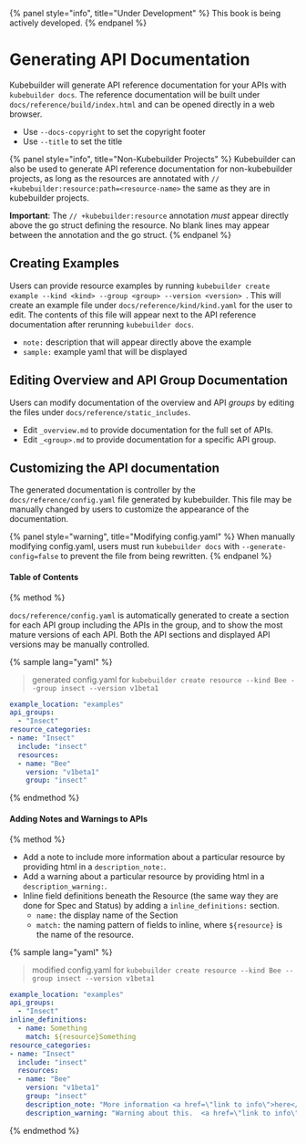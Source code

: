 {% panel style="info", title="Under Development" %}
This book is being actively developed.
{% endpanel %}

# Generating API Documentation

Kubebuilder will generate API reference documentation for your APIs with `kubebuilder docs`.  The
reference documentation will be built under `docs/reference/build/index.html` and can be opened
directly in a web browser.

- Use `--docs-copyright` to set the copyright footer
- Use `--title` to set the title

{% panel style="info", title="Non-Kubebuilder Projects" %}
Kubebuilder can also be used to generate API reference documentation for non-kubebuilder projects, as long as the
resources are annotated with `// +kubebuilder:resource:path=<resource-name>` the same as they are in kubebuilder
projects.

**Important**: The `// +kubebuilder:resource` annotation *must* appear directly above the go struct
defining the resource.  No blank lines may appear between the annotation and the go struct.
{% endpanel %}

## Creating Examples

Users can provide resource examples by running
`kubebuilder create example --kind <kind> --group <group> --version <version> `.  This will create an example
file under `docs/reference/kind/kind.yaml` for the user to edit.  The contents of this file will appear
next to the API reference documentation after rerunning `kubebuilder docs`.

- `note:` description that will appear directly above the example
- `sample:` example yaml that will be displayed

## Editing Overview and API Group Documentation

Users can modify documentation of the overview and API *groups* by editing the files under
`docs/reference/static_includes`.

- Edit `_overview.md` to provide documentation for the full set of APIs.
- Edit `_<group>.md` to provide documentation for a specific API group.

## Customizing the API documentation

The generated documentation is controller by the `docs/reference/config.yaml` file generated by kubebuilder.  This
file may be manually changed by users to customize the appearance of the documentation.

{% panel style="warning", title="Modifying config.yaml" %}
When manually modifying config.yaml, users must run `kubebuilder docs` with `--generate-config=false` to
prevent the file from being rewritten.
{% endpanel %}

#### Table of Contents

{% method %}

`docs/reference/config.yaml` is automatically generated to create a section for each API group including
the APIs in the group, and to show the most mature versions of each API.  Both the API sections and
displayed API versions may be manually controlled.

{% sample lang="yaml" %}
> generated config.yaml for `kubebuilder create resource --kind Bee --group insect --version v1beta1`

```yaml
example_location: "examples"
api_groups: 
  - "Insect"
resource_categories: 
- name: "Insect"
  include: "insect"
  resources: 
  - name: "Bee"
    version: "v1beta1"
    group: "insect"
```
{% endmethod %}

#### Adding Notes and Warnings to APIs

{% method %}

- Add a note to include more information about a particular resource by providing html in a `description_note:`.
- Add a warning about a particular resource by providing html in a `description_warning:`.
- Inline field definitions beneath the Resource (the same way they are done for Spec and Status) by adding a
  `inline_definitions:` section.
  - `name:` the display name of the Section
  - `match:` the naming pattern of fields to inline, where `${resource}` is the name of the resource.

{% sample lang="yaml" %}
> modified config.yaml for `kubebuilder create resource --kind Bee --group insect --version v1beta1`

```yaml
example_location: "examples"
api_groups: 
  - "Insect"
inline_definitions:
  - name: Something
    match: ${resource}Something
resource_categories: 
- name: "Insect"
  include: "insect"
  resources: 
  - name: "Bee"
    version: "v1beta1"
    group: "insect"
    description_note: "More information <a href=\"link to info\">here</a>"
    description_warning: "Warning about this.  <a href=\"link to info\">More information.</a>"
```
{% endmethod %}



